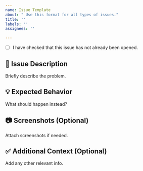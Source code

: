 ```yaml
---
name: Issue Template
about: " Use this format for all types of issues."
title: ''
labels: ''
assignees: ''

---
```


- [ ] I have checked that this issue has not already been opened.

## 🐞 Issue Description

Briefly describe the problem.




## 💡 Expected Behavior


What should happen instead?


## 📷 Screenshots (Optional)

Attach screenshots if needed.


## ✅ Additional Context (Optional)

Add any other relevant info.
